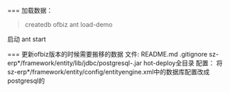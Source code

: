===
加载数据：
> createdb ofbiz
> ant load-demo

启动
ant start

===
更新ofbiz版本的时候需要搬移的数据
文件:
README.md
.gitignore
sz-erp*/framework/entity/lib/jdbc/postgresql-<version>.jar
hot-deploy全目录
配置：
将sz-erp*/framework/entity/config/entityengine.xml中的数据库配置改成postgresql的